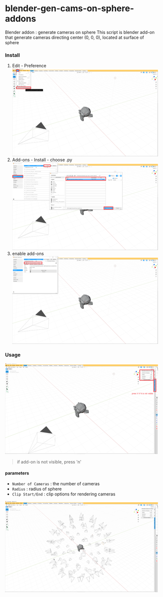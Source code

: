 # blender-gen-cams-on-sphere-addons
Blender addon : generate cameras on sphere
This script is blender add-on that generate cameras directing center (0, 0, 0), located at surface of sphere

### Install
1. Edit - Preference
![install](assets/install1.png)
2. Add-ons - Install - choose .py
![install](assets/install2.png)
3. enable add-ons
![install](assets/install3.png)

### Usage
![install](assets/install4.png)

> if add-on is not visible, press 'n'

#### parameters
- `Number of Cameras` : the number of cameras
- `Radius` : radius of sphere
- `Clip Start/End` : clip options for rendering cameras

![install](assets/install5.png)

